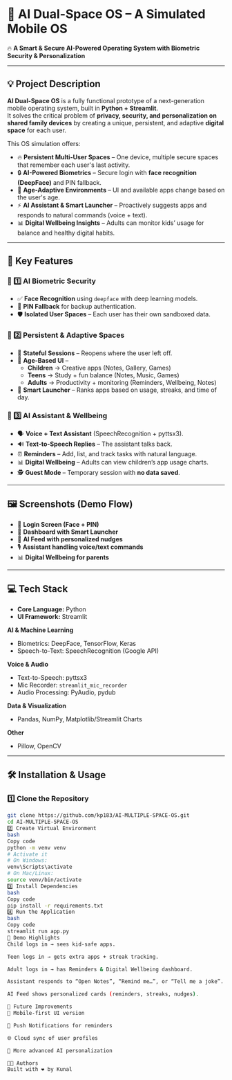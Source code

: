 # 🚀 AI Dual-Space OS – A Simulated Mobile OS

🔥 **A Smart & Secure AI-Powered Operating System with Biometric Security & Personalization**

---

## 💡 Project Description

**AI Dual-Space OS** is a fully functional prototype of a next-generation mobile operating system, built in **Python + Streamlit**.  
It solves the critical problem of **privacy, security, and personalization on shared family devices** by creating a unique, persistent, and adaptive **digital space** for each user.

This OS simulation offers:

- 🔥 **Persistent Multi-User Spaces** – One device, multiple secure spaces that remember each user's last activity.  
- 🔒 **AI-Powered Biometrics** – Secure login with **face recognition (DeepFace)** and PIN fallback.  
- 🎯 **Age-Adaptive Environments** – UI and available apps change based on the user's age.  
- ⚡ **AI Assistant & Smart Launcher** – Proactively suggests apps and responds to natural commands (voice + text).  
- 📊 **Digital Wellbeing Insights** – Adults can monitor kids’ usage for balance and healthy digital habits.  

---

## 🚀 Key Features

### 🔐 1️⃣ AI Biometric Security
- ✅ **Face Recognition** using `deepface` with deep learning models.  
- 🔢 **PIN Fallback** for backup authentication.  
- 🛡️ **Isolated User Spaces** – Each user has their own sandboxed data.  

### 📱 2️⃣ Persistent & Adaptive Spaces
- 🔁 **Stateful Sessions** – Reopens where the user left off.  
- 🎨 **Age-Based UI** –  
  - **Children** → Creative apps (Notes, Gallery, Games)  
  - **Teens** → Study + fun balance (Notes, Music, Games)  
  - **Adults** → Productivity + monitoring (Reminders, Wellbeing, Notes)  
- 🚀 **Smart Launcher** – Ranks apps based on usage, streaks, and time of day.  

### 🤖 3️⃣ AI Assistant & Wellbeing
- 🗣️ **Voice + Text Assistant** (SpeechRecognition + pyttsx3).  
- 🔊 **Text-to-Speech Replies** – The assistant talks back.  
- ⏰ **Reminders** – Add, list, and track tasks with natural language.  
- 📊 **Digital Wellbeing** – Adults can view children’s app usage charts.  
- 🕵️ **Guest Mode** – Temporary session with **no data saved**.  

---

## 🖼️ Screenshots (Demo Flow)

- 🔐 **Login Screen (Face + PIN)**  
- 📲 **Dashboard with Smart Launcher**  
- 🧠 **AI Feed with personalized nudges**  
- 🎙️ **Assistant handling voice/text commands**  
- 📊 **Digital Wellbeing for parents**  

---

## 💻 Tech Stack

- **Core Language:** Python  
- **UI Framework:** Streamlit  

**AI & Machine Learning**
- Biometrics: DeepFace, TensorFlow, Keras  
- Speech-to-Text: SpeechRecognition (Google API)  

**Voice & Audio**
- Text-to-Speech: pyttsx3  
- Mic Recorder: `streamlit_mic_recorder`  
- Audio Processing: PyAudio, pydub  

**Data & Visualization**
- Pandas, NumPy, Matplotlib/Streamlit Charts  

**Other**
- Pillow, OpenCV  

---

## 🛠️ Installation & Usage

### 1️⃣ Clone the Repository
```bash
git clone https://github.com/kp183/AI-MULTIPLE-SPACE-OS.git
cd AI-MULTIPLE-SPACE-OS
2️⃣ Create Virtual Environment
bash
Copy code
python -m venv venv
# Activate it
# On Windows:
venv\Scripts\activate
# On Mac/Linux:
source venv/bin/activate
3️⃣ Install Dependencies
bash
Copy code
pip install -r requirements.txt
4️⃣ Run the Application
bash
Copy code
streamlit run app.py
🎯 Demo Highlights
Child logs in → sees kid-safe apps.

Teen logs in → gets extra apps + streak tracking.

Adult logs in → has Reminders & Digital Wellbeing dashboard.

Assistant responds to “Open Notes”, “Remind me…”, or “Tell me a joke”.

AI Feed shows personalized cards (reminders, streaks, nudges).

🔮 Future Improvements
📱 Mobile-first UI version

🔔 Push Notifications for reminders

🌐 Cloud sync of user profiles

🧠 More advanced AI personalization

👨‍💻 Authors
Built with ❤️ by Kunal
